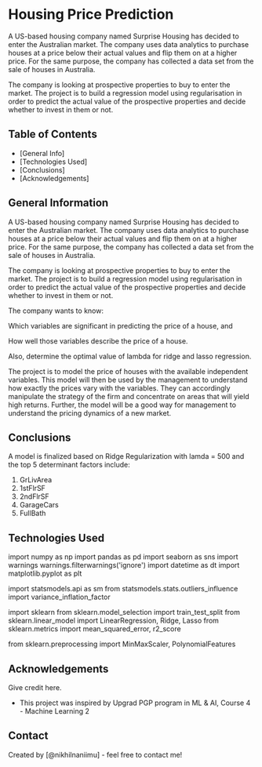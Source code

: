 # Housing Price Prediction
A US-based housing company named Surprise Housing has decided to enter the Australian market. The company uses data analytics to purchase houses at a price below their actual values and flip them on at a higher price. For the same purpose, the company has collected a data set from the sale of houses in Australia.

The company is looking at prospective properties to buy to enter the market. The project is to build a regression model using regularisation in order to predict the actual value of the prospective properties and decide whether to invest in them or not.



## Table of Contents
* [General Info]
* [Technologies Used]
* [Conclusions]
* [Acknowledgements]

<!-- You can include any other section that is pertinent to your problem -->

## General Information
A US-based housing company named Surprise Housing has decided to enter the Australian market. The company uses data analytics to purchase houses at a price below their actual values and flip them on at a higher price. For the same purpose, the company has collected a data set from the sale of houses in Australia.

The company is looking at prospective properties to buy to enter the market. The project is to build a regression model using regularisation in order to predict the actual value of the prospective properties and decide whether to invest in them or not.

The company wants to know:

Which variables are significant in predicting the price of a house, and

How well those variables describe the price of a house.

 

Also, determine the optimal value of lambda for ridge and lasso regression.

The project is to model the price of houses with the available independent variables. This model will then be used by the management to understand how exactly the prices vary with the variables. They can accordingly manipulate the strategy of the firm and concentrate on areas that will yield high returns. Further, the model will be a good way for management to understand the pricing dynamics of a new market.

## Conclusions

A model is finalized based on Ridge Regularization with lamda = 500 and the top 5 determinant factors include:
1. GrLivArea
2. 1stFlrSF
3. 2ndFlrSF
4. GarageCars
5. FullBath


## Technologies Used
import numpy as np
import pandas as pd
import seaborn as sns
import warnings
warnings.filterwarnings('ignore')
import datetime as dt
import matplotlib.pyplot as plt

import statsmodels.api as sm
from statsmodels.stats.outliers_influence import variance_inflation_factor

import sklearn
from sklearn.model_selection import train_test_split
from sklearn.linear_model import LinearRegression, Ridge, Lasso
from sklearn.metrics import mean_squared_error, r2_score

from sklearn.preprocessing import MinMaxScaler, PolynomialFeatures

## Acknowledgements
Give credit here.
- This project was inspired by Upgrad PGP program in ML & AI, Course 4 - Machine Learning 2


## Contact
Created by [@nikhilnaniimu] - feel free to contact me!
